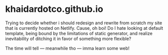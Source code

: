 # khaidardotco.github.io

Trying to decide whether i should redesign and rewrite from scratch my site that is currently hosted on Netlify. 
Cause, oh boi! Do I hate looking at default template, being bound by the limitations of static generator, and realize inevitability of ditching it in favor of something more flexible?

The time will tell — meanwhile tho — imma learn some web!
